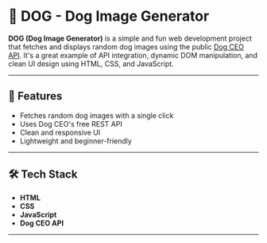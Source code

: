 # 🐶 DOG - Dog Image Generator

**DOG (Dog Image Generator)** is a simple and fun web development project that fetches and displays random dog images using the public [Dog CEO API](https://dog.ceo/dog-api/). It's a great example of API integration, dynamic DOM manipulation, and clean UI design using HTML, CSS, and JavaScript.

---

## 🚀 Features

- Fetches random dog images with a single click
- Uses Dog CEO's free REST API
- Clean and responsive UI
- Lightweight and beginner-friendly

---

## 🛠️ Tech Stack

- **HTML**
- **CSS**
- **JavaScript**
- **Dog CEO API**

---
